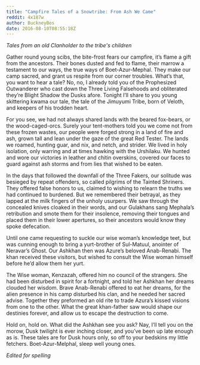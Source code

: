 ```yaml
---
title: "Campfire Tales of a Snowtribe: From Ash We Came"
reddit: 4x187w
author: BuckneyBos
date: 2016-08-10T08:55:18Z
---
```


*Tales from an old Clanholder to the tribe's children*

Gather round young scibs, the bite-frost fears our campfire, it’s flame a gift from the ancestors. Their bones dusted and fed to flame, their marrow a testament to our ways, the true ways of Boet-Azur-Mephal. They make our camp sacred, and grant us respite from our corner troubles. What’s that, you want to hear a tale? No, no, I already told you of the Prophesized Outwanderer who cast down the Three Living Falsehoods and obliterated they’re Blight Shadow the Dusks afore. Tonight I’ll share to you young skittering kwama our tale, the tale of the Jimuyumi Tribe, born of Veloth, and keepers of his trodden heart.


For you see, we had not always shared lands with the beared fox-bears, or the wood-caged-orcs. Surely your tent-mothers told you we come not from these frozen wastes, our people were forged strong in a land of fire and ash, grown tall and lean under the gaze of the great Red Tester. The lands we roamed, hunting guar, and nix, and netch, and strider. We lived in holy isolation, only warring and at times hawking with the Urshilaku. We hunted and wore our victories in leather and chitin overskins, covered our faces to guard against ash storms and from lies that wished to be eaten.


In the days that followed the downfall of the Three Fakers, our solitude was besieged by repeat offenders, so called pilgrims of the Tainted Shriners. They offered false honors to us, claimed to wishing to relearn the truths we had continued to burdened. But we remembered their betrayal, as they lapped at the milk fingers of the unholy usurpers. We saw through the concealed knives cloaked in their words, and our Gulakhans sang Mephala’s retribution and smote them for their insolence, removing their tongues and placed them in their lower apertures, so their ancestors would know they spoke defecation.


Until one came requesting to suckle our wise woman’s knowledge teet, but was cunning enough to bring a yurt-brother of Sul-Matuul, anointer of Neravar’s Ghost. Our Ashkhan then was Azure’s beloved  Anab-Renabi. The khan received these visitors, but wished to consult the Wise woman himself before he’d allow them her yurt.


The Wise woman, Kenzazah, offered him no council of the strangers. She had been disturbed in spirit for a fortnight, and told her Ashkhan her dreams clouded her wisdom. Brave Anab-Renabi offered to eat her dreams, for the alien presence in his camp disturbed his clan, and he needed her sacred advise. Together they preformed an old rite to trade Azura’s kissed visions from one to the other. What the great khan-father saw would shape our destinies forever, and allow us to escape the destruction to come.


Hold on, hold on. What did the Ashkhan see you ask? Nay, I’ll tell you on the morow, Dusk twilight is ever inching closer, and you’ve been up late enough as is. These tales are for Dusk hours only, so off to your bedskins my little fetchers. Boet-Azur-Melphal, sleep well young ones.

*Edited for spelling*
